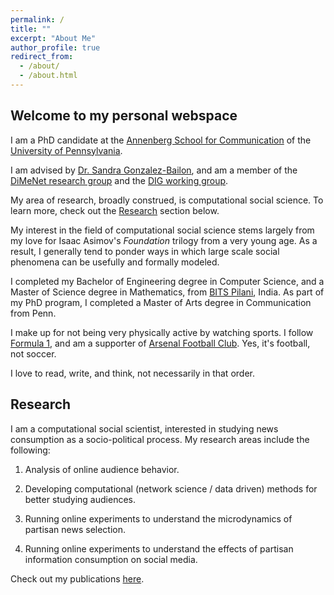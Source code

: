 ```yaml
---
permalink: /
title: ""
excerpt: "About Me"
author_profile: true
redirect_from: 
  - /about/
  - /about.html
---
```

## Welcome to my personal webspace

I am a PhD candidate at the [Annenberg School for Communication](https://www.asc.upenn.edu) of the [University of Pennsylvania](http://www.upenn.edu).

I am advised by [Dr. Sandra Gonzalez-Bailon](https://www.asc.upenn.edu/node/648), and am a member of the [DiMeNet research group](http://dimenet.asc.upenn.edu/") and the [DIG working group](https://www.asc.upenn.edu/research/working-groups/democracy-information-group).

My area of research, broadly construed, is computational social science. To learn more, check out the [Research](./#research) section below.

My interest in the field of computational social science stems largely from my love for Isaac Asimov's *Foundation* trilogy from a very young age. As a result, I generally tend to ponder ways in which large scale social phenomena can be usefully and formally modeled.

I completed my Bachelor of Engineering degree in Computer Science, and a Master of Science degree in Mathematics, from [BITS Pilani](https://www.bits-pilani.ac.in/), India. As part of my PhD program, I completed a Master of Arts degree in Communication from Penn.

I make up for not being very physically active by watching sports. I follow  [Formula 1](http://formula1.com/), and am a supporter of [Arsenal Football Club](https://www.arsenal.com/). Yes, it's football, not soccer.

I love to read, write, and think, not necessarily in that order.

## Research

I am a computational social scientist, interested in studying news consumption as a socio-political process. My research areas include the following:

1. Analysis of online audience behavior.

2. Developing computational (network science / data driven) methods for better studying audiences.

3. Running online experiments to understand the microdynamics of partisan news selection.

4. Running online experiments to understand the effects of partisan information consumption on social media.

Check out my publications [here](./publications).
<!--stackedit_data:
eyJoaXN0b3J5IjpbODcxMTc3OTQ0LC0yMDI5ODc5NjM5LC03Mj
I1Nzg3NzksLTIwMjk4Nzk2MzldfQ==
-->